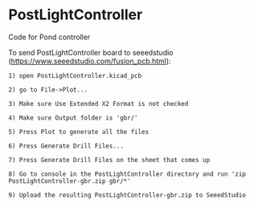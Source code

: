 # PostLightController
Code for Pond controller

To send PostLightController board to seeedstudio (https://www.seeedstudio.com/fusion_pcb.html):

	1) open PostLightController.kicad_pcb

	2) go to File->Plot...

	3) Make sure Use Extended X2 Format is not checked

	4) Make sure Output folder is 'gbr/'

	5) Press Plot to generate all the files

	6) Press Generate Drill Files...

	7) Press Generate Drill Files on the sheet that comes up

	8) Go to console in the PostLightController directory and run 'zip PostLightController-gbr.zip gbr/*'

	9) Upload the resulting PostLightController-gbr.zip to SeeedStudio
